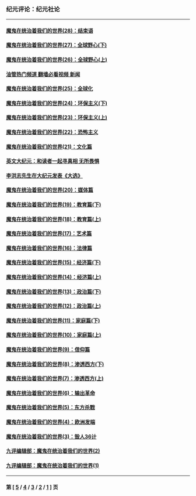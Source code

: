 ### 纪元评论：纪元社论
---
#### [魔鬼在统治着我们的世界(28)：结束语](../../pages/nsc422/n10936246.md?11080330) 
#### [魔鬼在统治着我们的世界(27)：全球野心(下)](../../pages/nsc422/n10928319.md?11080330) 
#### [魔鬼在统治着我们的世界(26)：全球野心(上)](../../pages/nsc422/n10900318.md?11080330) 
#### [油管热门频道 翻墙必看视频 新闻](ok?11080330)
#### [魔鬼在统治着我们的世界(25)：全球化](../../pages/nsc422/n10788205.md?11080330) 
#### [魔鬼在统治着我们的世界(24)：环保主义(下)](../../pages/nsc422/n10695307.md?11080330) 
#### [魔鬼在统治着我们的世界(23)：环保主义(上)](../../pages/nsc422/n10688613.md?11080330) 
#### [魔鬼在统治着我们的世界(22)：恐怖主义](../../pages/nsc422/n10614727.md?11080330) 
#### [魔鬼在统治着我们的世界(21)：文化篇](../../pages/nsc422/n10597706.md?11080330) 
#### [英文大纪元：和读者一起寻真相 无所畏惧](../../pages/nsc422/n12542027.md?11080330) 
#### [李洪志先生在大纪元发表《大选》](../../pages/nsc422/n12534746.md?11080330) 
#### [魔鬼在统治着我们的世界(20)：媒体篇](../../pages/nsc422/n10586579.md?11080330) 
#### [魔鬼在统治着我们的世界(19)：教育篇(下)](../../pages/nsc422/n10564808.md?11080330) 
#### [魔鬼在统治着我们的世界(18)：教育篇(上)](../../pages/nsc422/n10526970.md?11080330) 
#### [魔鬼在统治着我们的世界(17)：艺术篇](../../pages/nsc422/n10499093.md?11080330) 
#### [魔鬼在统治着我们的世界(16)：法律篇](../../pages/nsc422/n10485969.md?11080330) 
#### [魔鬼在统治着我们的世界(15)：经济篇(下)](../../pages/nsc422/n10469975.md?11080330) 
#### [魔鬼在统治着我们的世界(14)：经济篇(上)](../../pages/nsc422/n10457370.md?11080330) 
#### [魔鬼在统治着我们的世界(13)：政治篇(下)](../../pages/nsc422/n10448270.md?11080330) 
#### [魔鬼在统治着我们的世界(12)：政治篇(上)](../../pages/nsc422/n10444576.md?11080330) 
#### [魔鬼在统治着我们的世界(11)：家庭篇(下)](../../pages/nsc422/n10440961.md?11080330) 
#### [魔鬼在统治着我们的世界(10)：家庭篇(上)](../../pages/nsc422/n10435448.md?11080330) 
#### [魔鬼在统治着我们的世界(9)：信仰篇](../../pages/nsc422/n10432159.md?11080330) 
#### [魔鬼在统治着我们的世界(8)：渗透西方(下)](../../pages/nsc422/n10429603.md?11080330) 
#### [魔鬼在统治着我们的世界(7)：渗透西方(上)](../../pages/nsc422/n10426013.md?11080330) 
#### [魔鬼在统治着我们的世界(6)：输出革命](../../pages/nsc422/n10421536.md?11080330) 
#### [魔鬼在统治着我们的世界(5)：东方杀戮](../../pages/nsc422/n10417707.md?11080330) 
#### [魔鬼在统治着我们的世界(4)：欧洲发端](../../pages/nsc422/n10414890.md?11080330) 
#### [魔鬼在统治着我们的世界(3)：毁人36计](../../pages/nsc422/n10411583.md?11080330) 
#### [九评编辑部：魔鬼在统治着我们的世界(2)](../../pages/nsc422/n10410036.md?11080330) 
#### [九评编辑部：魔鬼在统治着我们的世界(1)](../../pages/nsc422/n10406825.md?11080330) 

---
#### 第 [ [5](./5.md?11080330) / [4](./4.md?11080330) / [3](./3.md?11080330) / [2](./2.md?11080330) / [1](./1.md?11080330) ] 页
